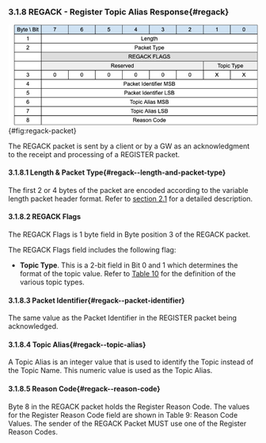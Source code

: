 <!-- transformation-note: left upstream numbering of headings for verification -->
### 3.1.8 REGACK - Register Topic Alias Response{#regack}

![REGACK Packet](images/packet/regack.png "REGACK Packet"){#fig:regack-packet}

The REGACK packet is sent by a client or by a GW as an acknowledgment to the receipt and processing of a REGISTER packet.

<!-- transformation-note: left upstream numbering of headings for verification -->
#### 3.1.8.1 Length &amp; Packet Type{#regack--length-and-packet-type}

The first 2 or 4 bytes of the packet are encoded according to the variable length packet header format.
Refer to [section 2.1](#structure-of-an-mqtt-sn-control-packet) for a detailed description.

<!-- transformation-note: left upstream numbering of headings for verification -->
#### 3.1.8.2 REGACK Flags

The REGACK Flags is 1 byte field in Byte position 3 of the REGACK packet.  

The REGACK Flags field includes the following flag:

* **Topic Type**. This is a 2-bit field in Bit 0 and 1 which determines the format of the topic value.
  Refer to [Table 10](#topic-types) for the definition of the various topic types.

<!-- transformation-note: left upstream numbering of headings for verification -->
#### 3.1.8.3 Packet Identifier{#regack--packet-identifier}

The same value as the Packet Identifier in the REGISTER packet being acknowledged.

<!-- transformation-note: left upstream numbering of headings for verification -->
#### 3.1.8.4 Topic Alias{#regack--topic-alias}

A Topic Alias is an integer value that is used to identify the Topic instead of the Topic Name.
This numeric value is used as the Topic Alias.

<!-- transformation-note: left upstream numbering of headings for verification -->
#### 3.1.8.5 Reason Code{#regack--reason-code}

Byte 8 in the REGACK packet holds the Register Reason Code.
The values for the Register Reason Code field are shown in Table 9: Reason Code Values.
The sender of the REGACK Packet MUST use one of the Register Reason Codes.
